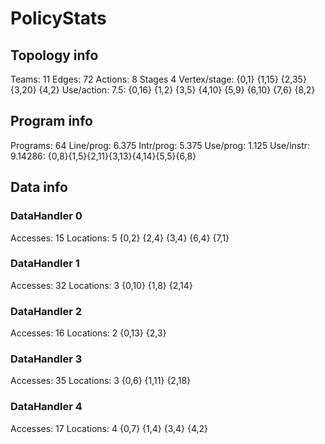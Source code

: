 # PolicyStats
## Topology info
Teams:		11
Edges:		72
Actions:	8
Stages		4
Vertex/stage:	{0,1} {1,15} {2,35} {3,20} {4,2} 
Use/action:	7.5: {0,16} {1,2} {3,5} {4,10} {5,9} {6,10} {7,6} {8,2} 

## Program info
Programs:	64
Line/prog:	6.375
Intr/prog:	5.375
Use/prog:	1.125
Use/instr:	9.14286: {0,8}{1,5}{2,11}{3,13}{4,14}{5,5}{6,8}

## Data info

### DataHandler 0
Accesses:	15
Locations:	5
{0,2} {2,4} {3,4} {6,4} {7,1} 

### DataHandler 1
Accesses:	32
Locations:	3
{0,10} {1,8} {2,14} 

### DataHandler 2
Accesses:	16
Locations:	2
{0,13} {2,3} 

### DataHandler 3
Accesses:	35
Locations:	3
{0,6} {1,11} {2,18} 

### DataHandler 4
Accesses:	17
Locations:	4
{0,7} {1,4} {3,4} {4,2} 